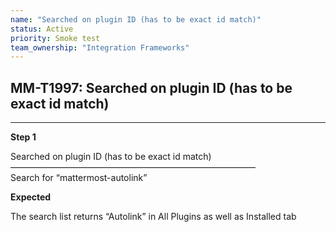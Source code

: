 ```yaml
---
name: "Searched on plugin ID (has to be exact id match)"
status: Active
priority: Smoke test
team_ownership: "Integration Frameworks"
---
```


## MM-T1997: Searched on plugin ID (has to be exact id match)

---

**Step 1**

Searched on plugin ID (has to be exact id match)\
————————————————————————————\
Search for “mattermost-autolink”

**Expected**

The search list returns “Autolink” in All Plugins as well as Installed tab

